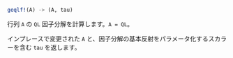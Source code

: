 ```julia
geqlf!(A) -> (A, tau)
```

行列 `A` の `QL` 因子分解を計算します。`A = QL`。

インプレースで変更された `A` と、因子分解の基本反射をパラメータ化するスカラーを含む `tau` を返します。
